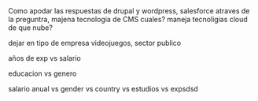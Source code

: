 ##

Como apodar las respuestas de drupal y wordpress, salesforce atraves de la preguntra, majena tecnologia de CMS cuales?
maneja tecnoligias cloud de que nube?

dejar en tipo de empresa videojuegos, sector publico

años de exp vs salario

educacion vs genero

salario anual vs gender vs country vs estudios vs expsdsd
